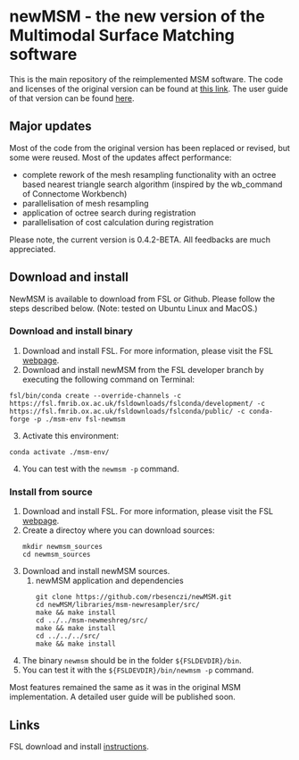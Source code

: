 # newMSM - the new version of the Multimodal Surface Matching software

This is the main repository of the reimplemented MSM software. The code and licenses of the original version can be found at [this link](https://github.com/ecr05/MSM_HOCR). The user guide of that version can be found [here](https://fsl.fmrib.ox.ac.uk/fsl/fslwiki/MSM).

## Major updates

Most of the code from the original version has been replaced or revised, but some were reused. Most of the updates affect performance:
 - complete rework of the mesh resampling functionality with an octree based nearest triangle search algorithm (inspired by the wb_command of Connectome Workbench)
 - parallelisation of mesh resampling
 - application of octree search during registration
 - parallelisation of cost calculation during registration

Please note, the current version is 0.4.2-BETA. All feedbacks are much appreciated.

## Download and install
NewMSM is available to download from FSL or Github. Please follow the steps described below. (Note: tested on Ubuntu Linux and MacOS.)

### Download and install binary

1. Download and install FSL. For more information, please visit the FSL [webpage](https://fsl.fmrib.ox.ac.uk/fsl/fslwiki/).
2. Download and install newMSM from the FSL developer branch by executing the following command on Terminal:
```console
fsl/bin/conda create --override-channels -c https://fsl.fmrib.ox.ac.uk/fsldownloads/fslconda/development/ -c https://fsl.fmrib.ox.ac.uk/fsldownloads/fslconda/public/ -c conda-forge -p ./msm-env fsl-newmsm
```
3. Activate this environment:
```console
conda activate ./msm-env/
```
4. You can test with the `newmsm -p` command.

### Install from source

1. Download and install FSL. For more information, please visit the FSL [webpage](https://fsl.fmrib.ox.ac.uk/fsl/fslwiki/).
2. Create a directoy where you can download sources:
    ```console
    mkdir newmsm_sources
    cd newmsm_sources
    ```
3. Download and install newMSM sources.
    1. newMSM application and dependencies
        ```console
        git clone https://github.com/rbesenczi/newMSM.git
        cd newMSM/libraries/msm-newresampler/src/
        make && make install
        cd ../../msm-newmeshreg/src/
        make && make install
        cd ../../../src/
        make && make install
        ```
3. The binary `newmsm` should be in the folder `${FSLDEVDIR}/bin`.
4. You can test it with the `${FSLDEVDIR}/bin/newmsm -p` command.

Most features remained the same as it was in the original MSM implementation. A detailed user guide will be published soon.

## Links

FSL download and install [instructions](https://fsl.fmrib.ox.ac.uk/fsl/fslwiki/FslInstallation).
